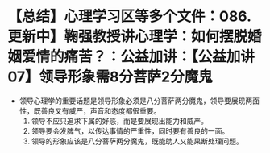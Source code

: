 # 【总结】心理学习区等多个文件：086.更新中】鞠强教授讲心理学：如何摆脱婚姻爱情的痛苦？：公益加讲：【公益加讲07】领导形象需8分菩萨2分魔鬼

-   领导心理学的重要话题是领导形象必须是八分菩萨两分魔鬼，领导要展现两面性，既善良又有威严，声音和态度都很重要。
    1.  领导不应只追求下属的好感，而是要展现出能力和威严。
    2.  领导要会发脾气，以传达事情的严重性，同时要有善良的一面。
    3.  领导的形象应该是八分菩萨两分魔鬼，既能助人又能果断处理问题。